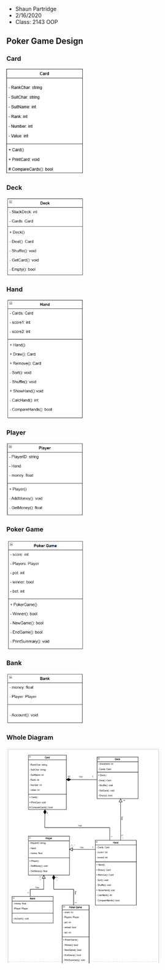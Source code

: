 
<!--
 
 
  __    __   ______   __    __                                                           
 /  |  /  | /      \ /  |  /  |                                                          
 $$ |  $$ |/$$$$$$  |$$ |  $$ |                                                          
 $$ |__$$ |$$$  \$$ |$$ |__$$ |                                                          
 $$    $$ |$$$$  $$ |$$    $$ |                                                          
 $$$$$$$$ |$$ $$ $$ |$$$$$$$$ |                                                          
 $$ |  $$ |$$ \$$$$ |      $$ |                                                          
 $$ |  $$ |$$   $$$/       $$ |                                                          
 $$/   $$/  $$$$$$/        $$/                                                           
                                                                                         
                                                                                         
                                                                                         
   ______     __  __    __   ______                                                      
  /      \  _/  |/  |  /  | /      \                                                     
 /$$$$$$  |/ $$ |$$ |  $$ |/$$$$$$  |                                                    
 $$____$$ |$$$$ |$$ |__$$ |$$ ___$$ |                                                    
  /    $$/   $$ |$$    $$ |  /   $$<                                                     
 /$$$$$$/    $$ |$$$$$$$$ | _$$$$$  |                                                    
 $$ |_____  _$$ |_     $$ |/  \__$$ |                                                    
 $$       |/ $$   |    $$ |$$    $$/                                                     
 $$$$$$$$/ $$$$$$/     $$/  $$$$$$/                                                      
                                                                                         
                                                                                         
                                                                                         
  _______    ______   _______   ________  _______   ______  _______    ______   ________ 
 /       \  /      \ /       \ /        |/       \ /      |/       \  /      \ /        |
 $$$$$$$  |/$$$$$$  |$$$$$$$  |$$$$$$$$/ $$$$$$$  |$$$$$$/ $$$$$$$  |/$$$$$$  |$$$$$$$$/ 
 $$ |__$$ |$$ |__$$ |$$ |__$$ |   $$ |   $$ |__$$ |  $$ |  $$ |  $$ |$$ | _$$/ $$ |__    
 $$    $$/ $$    $$ |$$    $$<    $$ |   $$    $$<   $$ |  $$ |  $$ |$$ |/    |$$    |   
 $$$$$$$/  $$$$$$$$ |$$$$$$$  |   $$ |   $$$$$$$  |  $$ |  $$ |  $$ |$$ |$$$$ |$$$$$/    
 $$ |      $$ |  $$ |$$ |  $$ |   $$ |   $$ |  $$ | _$$ |_ $$ |__$$ |$$ \__$$ |$$ |_____ 
 $$ |      $$ |  $$ |$$ |  $$ |   $$ |   $$ |  $$ |/ $$   |$$    $$/ $$    $$/ $$       |
 $$/       $$/   $$/ $$/   $$/    $$/    $$/   $$/ $$$$$$/ $$$$$$$/   $$$$$$/  $$$$$$$$/ 
                                                                                         
                                                                                         
                                                                                         
 
-->

* Shaun Partridge
* 2/16/2020
* Class: 2143 OOP

## Poker Game Design

### Card

<img src="https://github.com/ShaunJPartridge/2143-OOP-Partridge/blob/master/Images/Card.png" width="200">

### Deck

<img src="https://github.com/ShaunJPartridge/2143-OOP-Partridge/blob/master/Images/Deck.png" width="200">

### Hand

<img src="https://github.com/ShaunJPartridge/2143-OOP-Partridge/blob/master/Images/Hand.png" width="200">

### Player

<img src="https://github.com/ShaunJPartridge/2143-OOP-Partridge/blob/master/Images/Player.png" width="200">

### Poker Game

<img src="https://github.com/ShaunJPartridge/2143-OOP-Partridge/blob/master/Images/Poker%20Game.png" width="200">

### Bank

<img src="https://github.com/ShaunJPartridge/2143-OOP-Partridge/blob/master/Images/Bank.png" width="200">

### Whole Diagram

<img src="https://github.com/ShaunJPartridge/2143-OOP-Partridge/blob/master/Images/WholeDiagram.png" width="400">
